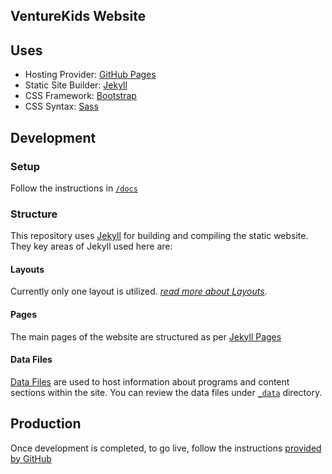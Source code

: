 ## VentureKids Website

## Uses

- Hosting Provider: [GitHub Pages](https://pages.github.com/)
- Static Site Builder: [Jekyll](https://jekyllrb.com/)
- CSS Framework: [Bootstrap](https://getbootstrap.com/)
- CSS Syntax: [Sass](https://sass-lang.com/)

## Development

### Setup 

Follow the instructions in [`/docs`](./docs)

### Structure

This repository uses [Jekyll](https://jekyllrb.com/) for building and compiling the static website. They key areas of Jekyll used here are:

#### Layouts

Currently only one layout is utilized. _[read more about Layouts](https://jekyllrb.com/docs/layouts/)_.

#### Pages

The main pages of the website are structured as per [Jekyll Pages](https://jekyllrb.com/docs/pages/)

#### Data Files

[Data Files](https://jekyllrb.com/docs/datafiles/) are used to host information about programs and content sections within the site. You can review the data files under [`_data`](./_data) directory.

## Production

Once development is completed, to go live, follow the instructions [provided by GitHub](https://help.github.com/en/github/working-with-github-pages/managing-a-custom-domain-for-your-github-pages-site#configuring-an-apex-domain)
